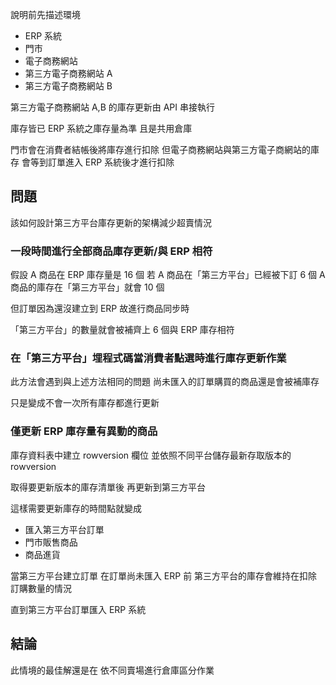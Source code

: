 說明前先描述環境

- ERP 系統
- 門市
- 電子商務網站
- 第三方電子商務網站 A
- 第三方電子商務網站 B

第三方電子商務網站 A,B 的庫存更新由 API 串接執行

庫存皆已 ERP 系統之庫存量為準
且是共用倉庫

門市會在消費者結帳後將庫存進行扣除
但電子商務網站與第三方電子商網站的庫存
會等到訂單進入 ERP 系統後才進行扣除

## 問題

該如何設計第三方平台庫存更新的架構減少超賣情況
	
### 一段時間進行全部商品庫存更新/與 ERP 相符

假設 A 商品在 ERP 庫存量是 16 個
若 A 商品在「第三方平台」已經被下訂 6 個
A 商品的庫存在「第三方平台」就會 10 個

但訂單因為還沒建立到 ERP
故進行商品同步時

「第三方平台」的數量就會被補齊上 6 個與 ERP 庫存相符

### 在「第三方平台」埋程式碼當消費者點選時進行庫存更新作業

此方法會遇到與上述方法相同的問題
尚未匯入的訂單購買的商品還是會被補庫存

只是變成不會一次所有庫存都進行更新

### 僅更新 ERP 庫存量有異動的商品

庫存資料表中建立 rowversion 欄位
並依照不同平台儲存最新存取版本的 rowversion

取得要更新版本的庫存清單後
再更新到第三方平台

這樣需要更新庫存的時間點就變成

- 匯入第三方平台訂單
- 門市販售商品
- 商品進貨

當第三方平台建立訂單
在訂單尚未匯入 ERP 前
第三方平台的庫存會維持在扣除訂購數量的情況

直到第三方平台訂單匯入 ERP 系統

## 結論

此情境的最佳解還是在
依不同賣場進行倉庫區分作業